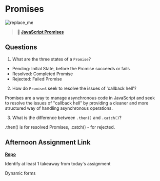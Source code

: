 # Promises

![replace_me](https://codeworks.blob.core.windows.net/public/assets/img/illustrations/placeholder.svg)

> **📖 [JavaScript Promises](https://codeworksacademy.com/fs-student-guide/resources/wk4/02-Promises)**

## Questions

1. What are the three states of a `Promise`?

- Pending: Initial State, before the Promise succeeds or fails
- Resolved: Completed Promise
- Rejected: Failed Promise

2. How do `Promise`s seek to resolve the issues of 'callback hell'?

Promises are a way to manage asynchronous code in JavaScript and seek to resolve the issues of "callback hell" by providing a cleaner and more structured way of handling asynchronous operations.

3. What is the difference between `.then()` and `.catch()`?

.then() is for resolved Promises, .catch() - for rejected.

## Afternoon Assignment Link

**[Repo](https://anastasiiashaynyuk.github.io/asyncGregslist/)**

Identify at least 1 takeaway from today's assignment

Dynamic forms 